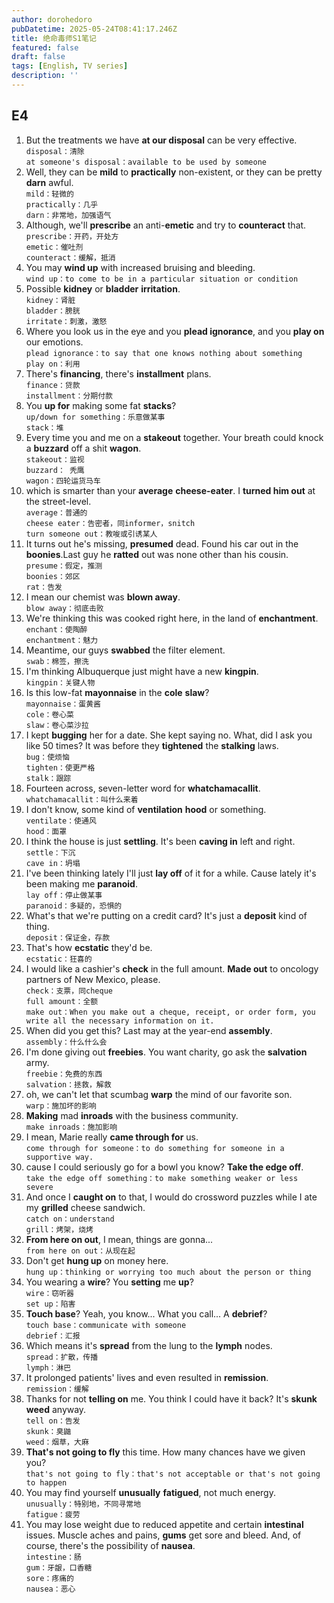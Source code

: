 ```yaml
---
author: dorohedoro
pubDatetime: 2025-05-24T08:41:17.246Z
title: 绝命毒师S1笔记
featured: false
draft: false
tags: [English, TV series]
description: ''
---
```


## E4
1. But the treatments we have **at our disposal** can be very effective.<br>
`disposal：清除`<br>
`at someone's disposal：available to be used by someone`
2. Well, they can be **mild** to **practically** non-existent, or they can be pretty **darn** awful.<br>
`mild：轻微的`<br>
`practically：几乎`<br>
`darn：非常地，加强语气`
3. Although, we'll **prescribe** an anti-**emetic** and try to **counteract** that.<br>
`prescribe：开药，开处方`<br>
`emetic：催吐剂`<br>
`counteract：缓解，抵消`
4. You may **wind up** with increased bruising and bleeding.<br>
`wind up：to come to be in a particular situation or condition`
5. Possible **kidney** or **bladder** **irritation**.<br>
`kidney：肾脏`<br>
`bladder：膀胱`<br>
`irritate：刺激，激怒`
6. Where you look us in the eye and you **plead ignorance**, and you **play on** our emotions.<br>
`plead ignorance：to say that one knows nothing about something`<br>
`play on：利用`
7. There's **financing**, there's **installment** plans.<br>
`finance：贷款`<br>
`installment：分期付款`
8. You **up for** making some fat **stacks**?<br>
`up/down for something：乐意做某事`<br>
`stack：堆`
9. Every time you and me on a **stakeout** together. Your breath could knock a **buzzard** off a shit **wagon**.<br>
`stakeout：监视`<br>
`buzzard： 秃鹰`<br>
`wagon：四轮运货马车`
10. which is smarter than your **average** **cheese-eater**. I **turned him out** at the street-level.<br>
`average：普通的`<br>
`cheese eater：告密者，同informer，snitch`<br>
`turn someone out：教唆或引诱某人`
11. It turns out he's missing, **presumed** dead. Found his car out in the **boonies**.Last guy he **ratted** out was none other than his cousin.<br>
`presume：假定，推测`<br>
`boonies：郊区`<br>
`rat：告发`
12. I mean our chemist was **blown away**.<br>
`blow away：彻底击败`
13. We're thinking this was cooked right here, in the land of **enchantment**.<br>
`enchant：使陶醉`<br>
`enchantment：魅力`
14. Meantime, our guys **swabbed** the filter element.<br>
`swab：棉签，擦洗`
15. I'm thinking Albuquerque just might have a new **kingpin**.<br>
`kingpin：关键人物`
16. Is this low-fat **mayonnaise** in the **cole** **slaw**?<br>
`mayonnaise：蛋黄酱`<br>
`cole：卷心菜`<br>
`slaw：卷心菜沙拉`
17. I kept **bugging** her for a date. She kept saying no. What, did I ask you like 50 times? It was before they **tightened** the **stalking** laws.<br>
`bug：使烦恼`<br>
`tighten：使更严格`<br>
`stalk：跟踪`
18. Fourteen across, seven-letter word for **whatchamacallit**.<br>
`whatchamacallit：叫什么来着`
19. I don't know, some kind of **ventilation** **hood** or something.<br>
`ventilate：使通风`<br>
`hood：面罩`
20. I think the house is just **settling**. It's been **caving in** left and right.<br>
`settle：下沉`<br>
`cave in：坍塌`
21. I've been thinking lately I'll just **lay off** of it for a while. Cause lately it's been making me **paranoid**.<br>
`lay off：停止做某事`<br>
`paranoid：多疑的，恐惧的`
22. What's that we're putting on a credit card? It's just a **deposit** kind of thing.<br>
`deposit：保证金，存款`
23. That's how **ecstatic** they'd be.<br>
`ecstatic：狂喜的`
24. I would like a cashier's **check** in the full amount. **Made out** to oncology partners of New Mexico, please.<br>
`check：支票，同cheque`<br>
`full amount：全额`<br>
`make out：When you make out a cheque, receipt, or order form, you write all the necessary information on it.`
25. When did you get this? Last may at the year-end **assembly**.<br>
`assembly：什么什么会`
26. I'm done giving out **freebies**. You want charity, go ask the **salvation** army.<br>
`freebie：免费的东西`<br>
`salvation：拯救，解救`
27. oh, we can't let that scumbag **warp** the mind of our favorite son.<br>
`warp：施加坏的影响`
28. **Making** mad **inroads** with the business community.<br>
`make inroads：施加影响`
29. I mean, Marie really **came through for** us.<br>
`come through for someone：to do something for someone in a supportive way.`
30. cause I could seriously go for a bowl you know? **Take the edge off**.<br>
`take the edge off something：to make something weaker or less severe`
31. And once I **caught on** to that, I would do crossword puzzles while I ate my **grilled** cheese sandwich.<br>
`catch on：understand`<br>
`grill：烤架，烧烤`
32. **From here on out**, I mean, things are gonna...<br>
`from here on out：从现在起`
33. Don't get **hung up** on money here.<br>
`hung up：thinking or worrying too much about the person or thing`
34. You wearing a **wire**? You **setting** me **up**?<br>
`wire：窃听器`<br>
`set up：陷害`
35. **Touch base**? Yeah, you know... What you call... A **debrief**?<br>
`touch base：communicate with someone`<br>
`debrief：汇报`
36. Which means it's **spread** from the lung to the **lymph** nodes.<br>
`spread：扩散，传播`<br>
`lymph：淋巴`
37. It prolonged patients' lives and even resulted in **remission**.<br>
`remission：缓解`
38. Thanks for not **telling on** me. You think I could have it back? It's **skunk** **weed** anyway.<br>
`tell on：告发`<br>
`skunk：臭鼬`<br>
`weed：烟草，大麻`
39. **That's not going to fly** this time. How many chances have we given you?<br>
`that's not going to fly：that's not acceptable or that's not going to happen`
40. You may find yourself **unusually** **fatigued**, not much energy.<br>
`unusually：特别地，不同寻常地`<br>
`fatigue：疲劳`
41. You may lose weight due to reduced appetite and certain **intestinal** issues. Muscle aches and pains, **gums** get sore and bleed. And, of course, there's the possibility of **nausea**.<br>
`intestine：肠`<br>
`gum：牙龈，口香糖`<br>
`sore：疼痛的`<br>
`nausea：恶心`

